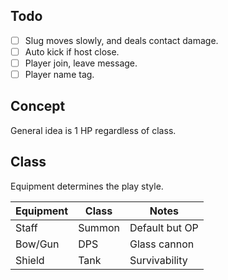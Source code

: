 ## Todo

- [ ] Slug moves slowly, and deals contact damage.
- [ ] Auto kick if host close.
- [ ] Player join, leave message.
- [ ] Player name tag.

## Concept

General idea is 1 HP regardless of class.

## Class

Equipment determines the play style.

| Equipment | Class  | Notes          |
|-----------|--------|----------------|
| Staff     | Summon | Default but OP |
| Bow/Gun   | DPS    | Glass cannon   |
| Shield    | Tank   | Survivability  |
